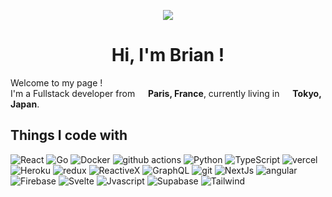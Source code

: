 <p align="center">
<!---
Original repl.it tends to be down
  <a href="https://count.getloli.com/"><img src="https://count.getloli.com/get/@:dcBrian"></a>
-->
  <a href="https://count.getloli.com/"><img src="https://count.chiya.dev/get/@:dcBrian"></a>
</p>

<h1 align="center"> Hi, I'm Brian !
</h1>
<p align='center'>
<p>Welcome to my page ! <Br/>I'm a Fullstack developer from <img src="https://cdn-icons-png.flaticon.com/512/197/197560.png" width="13"/> <b>Paris, France</b>, currently living in <img src="https://cdn-icons-png.flaticon.com/512/197/197604.png" width="13"/> <b>Tokyo, Japan</b>. </p>


<h2>Things I code with</h2>
<div>
  <img alt="React" src="https://img.shields.io/badge/-React-45b8d8?style=flat-square&logo=react&logoColor=white" />
  <img alt="Go" src="https://img.shields.io/badge/-Go-8DD6F9?style=flat-square&logo=go&logoColor=white" /> 
  <img alt="Docker" src="https://img.shields.io/badge/-Docker-46a2f1?style=flat-square&logo=docker&logoColor=white" />
  <img alt="github actions" src="https://img.shields.io/badge/-Github_Actions-2088FF?style=flat-square&logo=github-actions&logoColor=white" />
  <img alt="Python" src="https://img.shields.io/badge/-Python-1a73e8?style=flat-square&logo=python&logoColor=white" />  
  <img alt="TypeScript" src="https://img.shields.io/badge/-TypeScript-007ACC?style=flat-square&logo=typescript&logoColor=white" />
  <img alt="vercel" src="https://img.shields.io/badge/-Vercel-5849BE?style=flat-square&logo=vercel&logoColor=white" />
  <img alt="Heroku" src="https://img.shields.io/badge/-Heroku-430098?style=flat-square&logo=heroku&logoColor=white" />
  <img alt="redux" src="https://img.shields.io/badge/-Redux-764ABC?style=flat-square&logo=redux&logoColor=white" />
  <img alt="ReactiveX" src="https://img.shields.io/badge/-RxJs-B7178C?style=flat-square&logo=reactivex&logoColor=white" />
  <img alt="GraphQL" src="https://img.shields.io/badge/-GraphQL-E10098?style=flat-square&logo=graphql&logoColor=white" />
  <img alt="git" src="https://img.shields.io/badge/-Git-CC6699?style=flat-square&logo=git&logoColor=white" />
  <img alt="NextJs" src="https://img.shields.io/badge/-NextJs-ea2845?style=flat-square&logo=nextdotjs&logoColor=white" />
  <img alt="angular" src="https://img.shields.io/badge/-Angular-DD0031?style=flat-square&logo=angular&logoColor=white" />
  <img alt="Firebase" src="https://img.shields.io/badge/-Firebase-EC4A3F?style=flat-square&logo=firebase&logoColor=white" />
  <img alt="Svelte" src="https://img.shields.io/badge/-Svelte-FB542B?style=flat-square&logo=svelte&logoColor=white" />
  <img alt="Jvascript" src="https://img.shields.io/badge/-Javascript-FFBF00?style=flat-square&logo=javascript&logoColor=white" />
  <img alt="Supabase" src="https://img.shields.io/badge/-Supabase-13aa52?style=flat-square&logo=supabase&logoColor=white" />
  <img alt="Tailwind" src="https://img.shields.io/badge/-Tailwind_CSS-43853d?style=flat-square&logo=tailwindcss&logoColor=white" />
</div>
